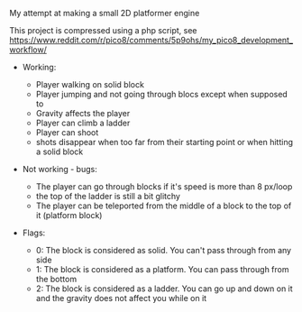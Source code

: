 
My attempt at making a small 2D platformer engine


This project is compressed using a php script, see https://www.reddit.com/r/pico8/comments/5p9ohs/my_pico8_development_workflow/

- Working:
  - Player walking on solid block
  - Player jumping and not going through blocs except when supposed to
  - Gravity affects the player
  - Player can climb a ladder
  - Player can shoot
  - shots disappear when too far from their starting point or when hitting a solid block
  
- Not working - bugs:
  - The player can go through blocks if it's speed is more than 8 px/loop
  - the top of the ladder is still a bit glitchy
  - The player can be teleported from the middle of a block to the top of it (platform block)

- Flags:
  - 0: The block is considered as solid. You can't pass through from any side
  - 1: The block is considered as a platform. You can pass through from the bottom
  - 2: The block is considered as a ladder. You can go up and down on it and the gravity does not affect you while on it
